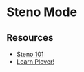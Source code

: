 # Steno Mode
## Resources
- [Steno 101](http://plover.stenoknight.com/2010/06/steno-101-how-to-do-it.html)
- [Learn Plover!](https://sites.google.com/site/ploverdoc/lesson-1-fingers-and-keys)
